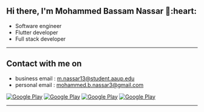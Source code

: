 <h2> Hi there, I'm Mohammed Bassam Nassar 👋:heart: </h2>

- Software engineer
- Flutter developer
- Full stack developer
<hr>

<h2> Contact with me on </h2>

- business email : m.nassar13@student.aaup.edu
- personal email : mohammed.b.nassar3@gmail.com


<p><a href="https://wsend.co/970595243439" target="_blank"><img alt="Google Play" src="https://img.shields.io/badge/whatsapp%20bussines-128C7E.svg?style=for-the-badge&logo=whatsapp&logoColor=white" /></a> <a href="https://www.facebook.com/profile.php?id=100004235287231" target="_blank"><img alt="Google Play" src="https://img.shields.io/badge/Facebook-4267B2.svg?style=for-the-badge&logo=facebook&logoColor=white" /></a> <a href="https://www.linkedin.com/in/m7mdnassar/" target="_blank"><img alt="Google Play" src="https://img.shields.io/badge/linkedin-0077b5.svg?style=for-the-badge&logo=linkedin&logoColor=white" /></a> <a href="https://www.instagram.com/mohamed.b.n/" target="_blank"><img alt="Google Play" src="https://img.shields.io/badge/instagram-cd486b.svg?style=for-the-badge&logo=instagram&logoColor=white" /></a><p>

<!--  <a href="https://www.instagram.com/mohamed.b.n" target="_blank"><img alt="Google Play" src="https://img.shields.io/badge/instagram-cd486b.svg?style=for-the-badge&logo=instagram&logoColor=white" /></a> -->

<!-- - whatsApp : https://wsend.co/970595243439
- business email : m.nassar13@student.aaup.edu
- personal email : mohammed.b.nassar3@gmail.com
- facebook : https://www.facebook.com/profile.php?id=100004235287231
- linkedIn : https://www.linkedin.com/in/m7mdnassar/
- instagram : https://www.instagram.com/mohamed.b.n/
 -->
<hr>
